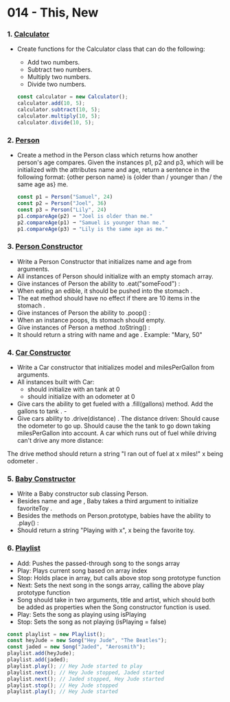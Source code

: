 # 014 - This, New

### 1. [Calculator](https://github.com/martun-avagyan/014-This-New/blob/main/01calculator.js)

- Create functions for the Calculator class that can do the following:

  - Add two numbers.
  - Subtract two numbers.
  - Multiply two numbers.
  - Divide two numbers.

  ```js
  const calculator = new Calculator();
  calculator.add(10, 5);
  calculator.subtract(10, 5);
  calculator.multiply(10, 5);
  calculator.divide(10, 5);
  ```

### 2. [Person](https://github.com/martun-avagyan/014-This-New/blob/main/02person.js)

- Create a method in the Person class which returns how another person's age compares. Given the instances p1, p2 and p3, which will be initialized with the attributes
  name and age, return a sentence in the following format:
  {other person name} is {older than / younger than / the same age as} me.

  ```js
  const p1 = Person("Samuel", 24)
  const p2 = Person("Joel", 36)
  const p3 = Person("Lily", 24)
  p1.compareAge(p2) ➞ "Joel is older than me."
  p2.compareAge(p1) ➞ "Samuel is younger than me."
  p1.compareAge(p3) ➞ "Lily is the same age as me."
  ```

### 3. [Person Constructor](https://github.com/martun-avagyan/014-This-New/blob/main/03personConstructor.js)

- Write a Person Constructor that initializes name and age from arguments.
- All instances of Person should initialize with an empty stomach array.
- Give instances of Person the ability to .eat("someFood") :
- When eating an edible, it should be pushed into the stomach .
- The eat method should have no effect if there are 10 items in the stomach .
- Give instances of Person the ability to .poop() :
- When an instance poops, its stomach should empty.
- Give instances of Person a method .toString() :
- It should return a string with name and age . Example: "Mary, 50"

### 4. [Car Constructor](https://github.com/martun-avagyan/014-This-New/blob/main/04carConstructor.js)

- Write a Car constructor that initializes model and milesPerGallon from arguments.
- All instances built with Car:
  - should initialize with an tank at 0
  - should initialize with an odometer at 0
- Give cars the ability to get fueled with a .fill(gallons) method. Add the gallons to tank . -
- Give cars ability to .drive(distance) . The
  distance driven:
  Should cause the odometer to go up.
  Should cause the the tank to go down taking milesPerGallon into account.
  A car which runs out of fuel while driving can't drive any more distance:

The drive method should return a string "I ran out of fuel at x miles!" x being odometer .

### 5. [Baby Constructor](https://github.com/martun-avagyan/014-This-New/blob/main/05babyConstructor.js)

- Write a Baby constructor sub classing Person.
- Besides name and age , Baby takes a third argument to initialize favoriteToy .
- Besides the methods on Person.prototype, babies have the ability to .play() :
- Should return a string "Playing with x", x being the favorite toy.

### 6. [Playlist](https://github.com/martun-avagyan/014-This-New/blob/main/06playlist.js)

- Add: Pushes the passed-through song to the songs array
- Play: Plays current song based on array index
- Stop: Holds place in array, but calls above stop song prototype function
- Next: Sets the next song in the songs array, calling the above play prototype function
- Song should take in two arguments, title and artist, which should both be added as properties when the Song constructor function is used.
- Play: Sets the song as playing using isPlaying
- Stop: Sets the song as not playing (isPlaying = false)

```js
const playlist = new Playlist();
const heyJude = new Song("Hey Jude", "The Beatles");
const jaded = new Song("Jaded", "Aerosmith");
playlist.add(heyJude);
playlist.add(jaded);
playlist.play(); // Hey Jude started to play
playlist.next(); // Hey Jude stopped, Jaded started
playlist.next(); // Jaded stopped, Hey Jude started
playlist.stop(); // Hey Jude stopped
playlist.play(); // Hey Jude started
```
